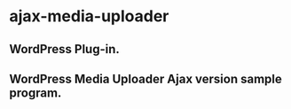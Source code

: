 # ajax-media-uploader
WordPress Plug-in.
---------------------------
WordPress Media Uploader Ajax version sample program.
---------------------------
